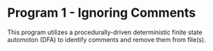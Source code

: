 # Program 1 - Ignoring Comments

This program utilizes a procedurally-driven deterministic finite state automoton (DFA) to identify comments and remove them from file(s).